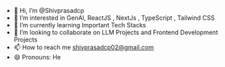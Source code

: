 - 👋 Hi, I’m @Shivprasadcp
- 👀 I’m interested in GenAI, ReactJS , NextJs , TypeScript , Tailwind CSS
- 🌱 I’m currently learning Important Tech Stacks
- 💞️ I’m looking to collaborate on  LLM Projects and Frontend Development Projects
- 📫 How to reach me shivprasadcp02@gmail.com
- 😄 Pronouns: He


<!---
Shivprasadcp/Shivprasadcp is a ✨ special ✨ repository because its `README.md` (this file) appears on your GitHub profile.
You can click the Preview link to take a look at your changes.
--->
